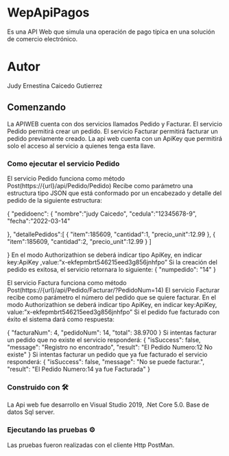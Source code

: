 # WepApiPagos
Es una API Web que simula una operación de pago típica en una solución de comercio electrónico.
# Autor
Judy Ernestina Caicedo Gutierrez 
## Comenzando
La APIWEB cuenta con dos servicios llamados Pedido y Facturar.
El servicio Pedido permitirá crear un pedido.
El servicio Facturar permitirá facturar un pedido previamente creado.
La api web cuenta con un ApiKey que permitirá solo el acceso al servicio a quienes tenga esta llave.

### Como ejecutar el servicio Pedido
El servicio Pedido funciona como método Post(https://{url}/api/Pedido/Pedido)
Recibe como parámetro una estructura tipo JSON que está conformado por un encabezado y detalle del pedido de la siguiente estructura:

{
   "pedidoenc": {
   "nombre":"judy Caicedo",
   "cedula":"12345678-9",
   "fecha":"2022-03-14"
   
 },
"detallePedidos":[
    {
       "item":185609,
       "cantidad":1,
       "precio_unit":12.99
     },
     {
       "item":185609,
       "cantidad":2,
       "precio_unit":12.99
     }
   ]

}
En el modo Authorizathion se deberá indicar tipo ApiKey, en indicar  key:ApiKey ,value:”x-ekfepmbrt546215eed3g856jnhfpo”
Si la creación del pedido es exitosa, el servicio retornara lo siguiente:
{
    "numpedido": "14"
}

El servicio Factura funciona como método Post(https://{url}/api/Pedido/Facturar/?PedidoNum=14)
El servicio Facturar recibe como parámetro el número del pedido que se quiere facturar.
En el modo Authorizathion se deberá indicar tipo ApiKey, en indicar  key:ApiKey,  value:”x-ekfepmbrt546215eed3g856jnhfpo”
Si el pedido fue facturado con éxito el sistema dará como respuesta:

{
    "facturaNum": 4,
    "pedidoNum": 14,
    "total": 38.9700
}
Si intentas facturar un pedido que no existe el servicio responderá:
{
    "isSuccess": false,
    "message": "Registro no encontrado",
    "result": "El Pedido Numero:12 No existe"
}
Si intentas facturar un pedido que ya fue facturado el servicio responderá:
{
    "isSuccess": false,
    "message": "No se puede facturar.",
    "result": "El Pedido Numero:14 ya fue Facturada"
}
 
### Construido con 🛠️
La Api web fue desarrollo en Visual Studio 2019, .Net Core 5.0.
Base de datos Sql server.

### Ejecutando las pruebas ⚙️
Las pruebas fueron realizadas con el cliente Http PostMan.

